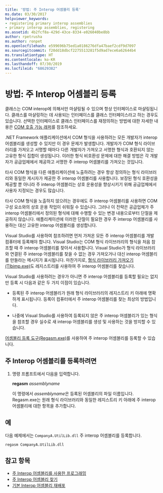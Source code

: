 ```yaml
---
title: '방법: 주 Interop 어셈블리 등록'
ms.date: 03/30/2017
helpviewer_keywords:
- registering primary interop assemblies
- primary interop assemblies, registering
ms.assetid: 4b2fcf8a-429d-43ce-8334-e026040be8bb
author: rpetrusha
ms.author: ronpet
ms.openlocfilehash: e599696b75ed1a0186276dfa47baef2cdf9d7097
ms.sourcegitcommit: f20dd18dbcf2275513281f5d9ad7ece6a62644b4
ms.translationtype: HT
ms.contentlocale: ko-KR
ms.lasthandoff: 07/30/2019
ms.locfileid: "68629382"
---
```

# <a name="how-to-register-primary-interop-assemblies"></a>방법: 주 Interop 어셈블리 등록

클래스는 COM interop에 의해서만 마샬링될 수 있으며 항상 인터페이스로 마샬링됩니다. 클래스를 마샬링하는 데 사용되는 인터페이스를 클래스 인터페이스라고 하는 경우도 있습니다. 선택한 인터페이스로 클래스 인터페이스를 재정의하는 방법에 대한 자세한 내용은 [COM 호출 가능 래퍼](../../../docs/standard/native-interop/com-callable-wrapper.md)를 참조하세요.

 .NET Framework 애플리케이션에서 COM 형식을 사용하려는 모든 개발자가 interop 어셈블리를 생성할 수 있지만 이 경우 문제가 발생합니다. 개발자가 COM 형식 라이브러리를 가져오고 서명할 때마다 다른 개발자가 가져오고 서명한 형식과 호환되지 않는 고유한 형식 집합이 생성됩니다. 이러한 형식 비호환성 문제에 대한 해결 방법은 각 개발자가 공급업체에서 제공하고 서명한 주 interop 어셈블리를 가져오는 것입니다.

 타사 COM 형식을 다른 애플리케이션에 노출하려는 경우 항상 정의하는 형식 라이브러리와 동일한 게시자가 제공한 주 interop 어셈블리를 사용합니다. 보장된 형식 호환성을 제공할 뿐 아니라 주 interop 어셈블리는 상호 운용성을 향상시키기 위해 공급업체에서 사용자 지정되는 경우도 많습니다.

 타사 COM 형식을 노출하지 않으려는 경우에도 주 interop 어셈블리를 사용하면 COM 구성 요소와의 상호 운용 작업이 쉬워질 수 있습니다. 그러나 이 전략은 공급업체가 주 interop 어셈블리에서 정의된 형식에 대해 수행할 수 있는 변경 내용으로부터 단절을 제공하지 않습니다. 애플리케이션에 이러한 단절이 필요한 경우 주 interop 어셈블리를 사용하는 대신 고유한 interop 어셈블리를 생성합니다.

 Visual Studio를 사용하여 참조하려면 먼저 가져온 모든 주 interop 어셈블리를 개발 컴퓨터에 등록해야 합니다. Visual Studio는 COM 형식 라이브러리의 형식을 처음 참조할 때 주 interop 어셈블리를 찾아서 사용합니다. Visual Studio가 형식 라이브러리와 연결된 주 interop 어셈블리를 찾을 수 없는 경우 가져오거나 대신 interop 어셈블리를 만들라는 메시지가 표시됩니다. 마찬가지로, [형식 라이브러리 가져오기(Tlbimp.exe)](../../../docs/framework/tools/tlbimp-exe-type-library-importer.md)도 레지스트리를 사용하여 주 interop 어셈블리를 찾습니다.

 Visual Studio를 사용하려는 경우가 아니면 주 interop 어셈블리를 등록할 필요는 없지만 등록 시 다음과 같은 두 가지 이점이 있습니다.

- 등록된 주 interop 어셈블리가 원래 형식 라이브러리의 레지스트리 키 아래에 명확하게 표시됩니다. 등록이 컴퓨터에서 주 interop 어셈블리를 찾는 최상의 방법입니다.

- 나중에 Visual Studio를 사용하여 등록되지 않은 주 interop 어셈블리가 있는 형식을 참조할 경우 실수로 새 interop 어셈블리를 생성 및 사용하는 것을 방지할 수 있습니다.

[어셈블리 등록 도구(Regasm.exe)](../../../docs/framework/tools/regasm-exe-assembly-registration-tool.md)를 사용하여 주 interop 어셈블리를 등록할 수 있습니다.

## <a name="to-register-a-primary-interop-assembly"></a>주 Interop 어셈블리를 등록하려면

1. 명령 프롬프트에서 다음을 입력합니다.

     **regasm** *assemblyname*

     이 명령에서 *assemblyname*은 등록된 어셈블리의 파일 이름입니다. Regasm.exe는 원래 형식 라이브러리와 동일한 레지스트리 키 아래에 주 interop 어셈블리에 대한 항목을 추가합니다.

## <a name="example"></a>예
 다음 예제에서는 `CompanyA.UtilLib.dll` 주 interop 어셈블리를 등록합니다.

```console
regasm CompanyA.UtilLib.dll
```

## <a name="see-also"></a>참고 항목

- [주 Interop 어셈블리를 사용한 프로그래밍](https://docs.microsoft.com/previous-versions/dotnet/netframework-4.0/baxfadst(v=vs.100))
- [주 Interop 어셈블리 찾기](https://docs.microsoft.com/previous-versions/dotnet/netframework-4.0/y06sxw56(v=vs.100))
- [기본 Interop 어셈블리 재배포](https://docs.microsoft.com/previous-versions/dotnet/netframework-4.0/w0dt2w20(v=vs.100))
